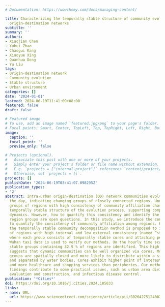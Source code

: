 ```yaml
---
# Documentation: https://wowchemy.com/docs/managing-content/

title: Characterizing the temporally stable structure of community evolution in intra-urban
  origin-destination networks
subtitle: ''
summary: ''
authors:
- Xiaojian Chen
- Yuhui Zhao
- Chaogui Kang
- Xiaoyue Xing
- Quanhua Dong
- Yu Liu
tags:
- Origin-destination network
- Community evolution
- Stable structure
- Urban environment
categories: []
date: '2024-01-01'
lastmod: 2024-06-19T11:41:09+08:00
featured: false
draft: false

# Featured image
# To use, add an image named `featured.jpg/png` to your page's folder.
# Focal points: Smart, Center, TopLeft, Top, TopRight, Left, Right, BottomLeft, Bottom, BottomRight.
image:
  caption: ''
  focal_point: ''
  preview_only: false

# Projects (optional).
#   Associate this post with one or more of your projects.
#   Simply enter your project's folder or file name without extension.
#   E.g. `projects = ["internal-project"]` references `content/project/deep-learning/index.md`.
#   Otherwise, set `projects = []`.
projects: []
publishDate: '2024-06-19T03:41:07.098295Z'
publication_types:
- '2'
abstract: Intra-urban origin-destination (OD) network communities evolve throughout
  the day, indicating changing groups of closely connected regions. Under such variation,
  groups of regions with high consistency of community affiliation characterize the
  temporally stable structure of the evolution process, supporting comprehending urban
  dynamics. However, how to quantify this consistency and identify the associated
  region groups are open questions. In this study, we introduce the consensus OD network
  to quantify the consistency of community affiliation among regions. Furthermore,
  the temporally stable community decomposition method is proposed to identify groups
  of regions with high internal and low external consistency (named “stable groups”),
  where each group consists of temporally stable cores and attaching peripheries.
  Wuhan taxi data is used to verify our methods. On the hourly time scale, eleven
  stable groups containing 82.9 % of regions are identified. This high percentage
  suggests that dynamic communities can be well organized via cores. Moreover, stable
  groups are spatially closed and more likely to distribute within a single district
  and separated by water bodies. Cores exhibit higher point of interest (POI) entropy
  and more healthcare and shopping services than peripheries. Our methods and empirical
  findings contribute to some practical issues, such as urban area division, polycentric
  evaluation and construction, and infectious disease control.
publication: '*Cities*'
doi: https://doi.org/10.1016/j.cities.2024.105033
links:
- name: URL
  url: https://www.sciencedirect.com/science/article/pii/S0264275124002476
---
```

